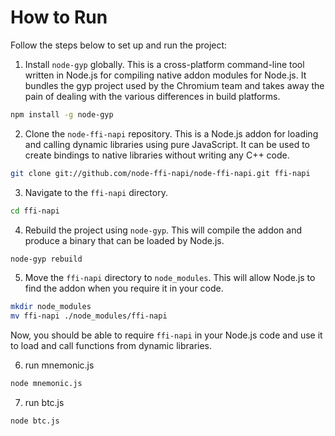 # How to Run

Follow the steps below to set up and run the project:

1. Install `node-gyp` globally. This is a cross-platform command-line tool written in Node.js for compiling native addon
   modules for Node.js. It bundles the gyp project used by the Chromium team and takes away the pain of dealing with the
   various differences in build platforms.

```bash
npm install -g node-gyp
```

2. Clone the `node-ffi-napi` repository. This is a Node.js addon for loading and calling dynamic libraries using pure
   JavaScript. It can be used to create bindings to native libraries without writing any C++ code.

```bash
git clone git://github.com/node-ffi-napi/node-ffi-napi.git ffi-napi
```

3. Navigate to the `ffi-napi` directory.

```bash
cd ffi-napi
```

4. Rebuild the project using `node-gyp`. This will compile the addon and produce a binary that can be loaded by Node.js.

```bash
node-gyp rebuild
```

5. Move the `ffi-napi` directory to `node_modules`. This will allow Node.js to find the addon when you require it in
   your code.

```bash
mkdir node_modules
mv ffi-napi ./node_modules/ffi-napi
```

Now, you should be able to require `ffi-napi` in your Node.js code and use it to load and call functions from dynamic
libraries.

6. run mnemonic.js

```bash
node mnemonic.js
```

7. run btc.js

```bash
node btc.js
```
